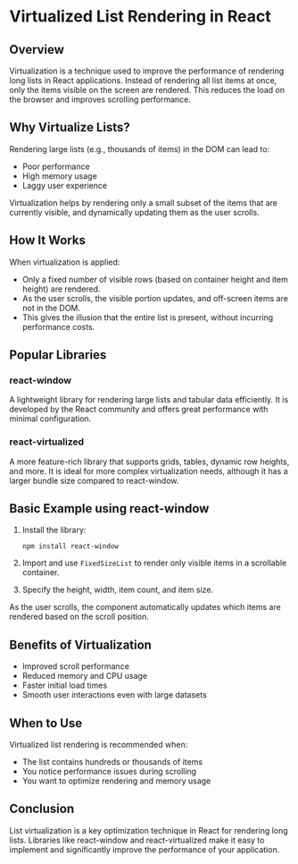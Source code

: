 
# Virtualized List Rendering in React

## Overview

Virtualization is a technique used to improve the performance of rendering long lists in React applications. Instead of rendering all list items at once, only the items visible on the screen are rendered. This reduces the load on the browser and improves scrolling performance.

## Why Virtualize Lists?

Rendering large lists (e.g., thousands of items) in the DOM can lead to:

* Poor performance
* High memory usage
* Laggy user experience

Virtualization helps by rendering only a small subset of the items that are currently visible, and dynamically updating them as the user scrolls.

## How It Works

When virtualization is applied:

* Only a fixed number of visible rows (based on container height and item height) are rendered.
* As the user scrolls, the visible portion updates, and off-screen items are not in the DOM.
* This gives the illusion that the entire list is present, without incurring performance costs.

## Popular Libraries

### react-window

A lightweight library for rendering large lists and tabular data efficiently. It is developed by the React community and offers great performance with minimal configuration.

### react-virtualized

A more feature-rich library that supports grids, tables, dynamic row heights, and more. It is ideal for more complex virtualization needs, although it has a larger bundle size compared to react-window.

## Basic Example using react-window

1. Install the library:

   ```
   npm install react-window
   ```

2. Import and use `FixedSizeList` to render only visible items in a scrollable container.

3. Specify the height, width, item count, and item size.

As the user scrolls, the component automatically updates which items are rendered based on the scroll position.

## Benefits of Virtualization

* Improved scroll performance
* Reduced memory and CPU usage
* Faster initial load times
* Smooth user interactions even with large datasets

## When to Use

Virtualized list rendering is recommended when:

* The list contains hundreds or thousands of items
* You notice performance issues during scrolling
* You want to optimize rendering and memory usage

## Conclusion

List virtualization is a key optimization technique in React for rendering long lists. Libraries like react-window and react-virtualized make it easy to implement and significantly improve the performance of your application.

